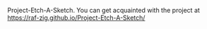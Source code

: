  Project-Etch-A-Sketch.  You can get acquainted with the project at https://raf-zig.github.io/Project-Etch-A-Sketch/

